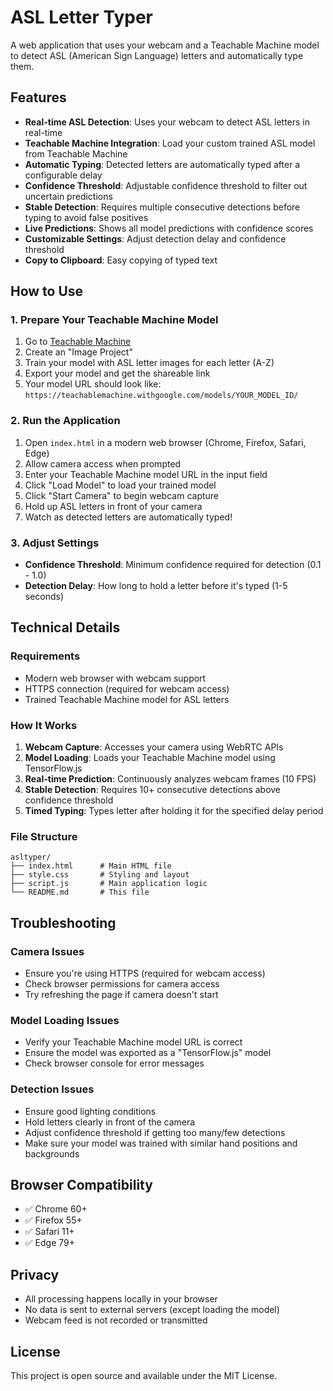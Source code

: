 # ASL Letter Typer

A web application that uses your webcam and a Teachable Machine model to detect ASL (American Sign Language) letters and automatically type them.

## Features

- **Real-time ASL Detection**: Uses your webcam to detect ASL letters in real-time
- **Teachable Machine Integration**: Load your custom trained ASL model from Teachable Machine
- **Automatic Typing**: Detected letters are automatically typed after a configurable delay
- **Confidence Threshold**: Adjustable confidence threshold to filter out uncertain predictions
- **Stable Detection**: Requires multiple consecutive detections before typing to avoid false positives
- **Live Predictions**: Shows all model predictions with confidence scores
- **Customizable Settings**: Adjust detection delay and confidence threshold
- **Copy to Clipboard**: Easy copying of typed text

## How to Use

### 1. Prepare Your Teachable Machine Model

1. Go to [Teachable Machine](https://teachablemachine.withgoogle.com/)
2. Create an "Image Project"
3. Train your model with ASL letter images for each letter (A-Z)
4. Export your model and get the shareable link
5. Your model URL should look like: `https://teachablemachine.withgoogle.com/models/YOUR_MODEL_ID/`

### 2. Run the Application

1. Open `index.html` in a modern web browser (Chrome, Firefox, Safari, Edge)
2. Allow camera access when prompted
3. Enter your Teachable Machine model URL in the input field
4. Click "Load Model" to load your trained model
5. Click "Start Camera" to begin webcam capture
6. Hold up ASL letters in front of your camera
7. Watch as detected letters are automatically typed!

### 3. Adjust Settings

- **Confidence Threshold**: Minimum confidence required for detection (0.1 - 1.0)
- **Detection Delay**: How long to hold a letter before it's typed (1-5 seconds)

## Technical Details

### Requirements

- Modern web browser with webcam support
- HTTPS connection (required for webcam access)
- Trained Teachable Machine model for ASL letters

### How It Works

1. **Webcam Capture**: Accesses your camera using WebRTC APIs
2. **Model Loading**: Loads your Teachable Machine model using TensorFlow.js
3. **Real-time Prediction**: Continuously analyzes webcam frames (10 FPS)
4. **Stable Detection**: Requires 10+ consecutive detections above confidence threshold
5. **Timed Typing**: Types letter after holding it for the specified delay period

### File Structure

```
asltyper/
├── index.html      # Main HTML file
├── style.css       # Styling and layout
├── script.js       # Main application logic
└── README.md       # This file
```

## Troubleshooting

### Camera Issues
- Ensure you're using HTTPS (required for webcam access)
- Check browser permissions for camera access
- Try refreshing the page if camera doesn't start

### Model Loading Issues
- Verify your Teachable Machine model URL is correct
- Ensure the model was exported as a "TensorFlow.js" model
- Check browser console for error messages

### Detection Issues
- Ensure good lighting conditions
- Hold letters clearly in front of the camera
- Adjust confidence threshold if getting too many/few detections
- Make sure your model was trained with similar hand positions and backgrounds

## Browser Compatibility

- ✅ Chrome 60+
- ✅ Firefox 55+
- ✅ Safari 11+
- ✅ Edge 79+

## Privacy

- All processing happens locally in your browser
- No data is sent to external servers (except loading the model)
- Webcam feed is not recorded or transmitted

## License

This project is open source and available under the MIT License.
